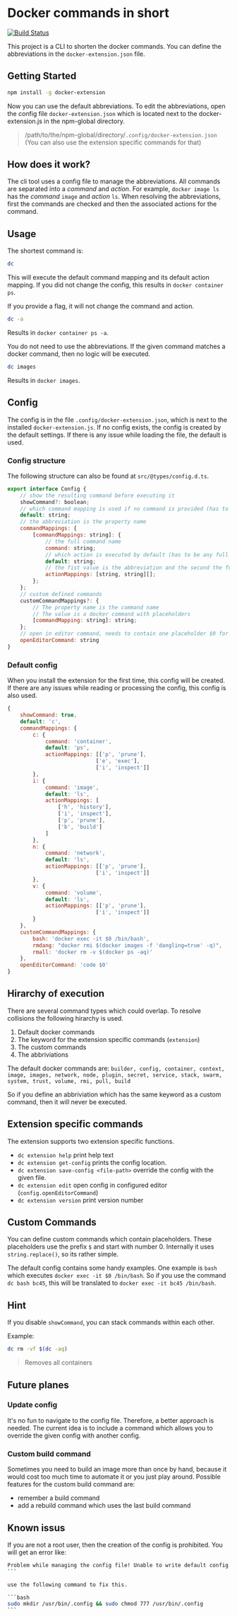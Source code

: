 # Docker commands in short

[![Build Status](https://travis-ci.org/NicoVogel/docker-extension.svg?branch=master)](https://travis-ci.org/NicoVogel/docker-extension)

This project is a CLI to shorten the docker commands. You can define the abbreviations in the `docker-extension.json` file.

## Getting Started

```bash
npm install -g docker-extension
```

Now you can use the default abbreviations. To edit the abbreviations, open the config file `docker-extension.json` which is located next to the docker-extension.js in the npm-global directory.

> /path/to/the/npm-global/directory/`.config/docker-extension.json` (You can also use the extension specific commands for that)

## How does it work?

The cli tool uses a config file to manage the abbreviations. All commands are separated into a *command* and *action*. For example, `docker image ls` has the *command* `image` and *action* `ls`. When resolving the abbreviations, first the commands are checked and then the associated actions for the command.

## Usage

The shortest command is:

```bash
dc
```

This will execute the default command mapping and its default action mapping. If you did not change the config, this results in `docker container ps`.

If you provide a flag, it will not change the command and action.

```bash
dc -a
```

Results in `docker container ps -a`.

You do not need to use the abbreviations. If the given command matches a docker command, then no logic will be executed.

```bash
dc images
```

Results in `docker images`.

## Config

The config is in the file `.config/docker-extension.json`, which is next to the installed `docker-extension.js`. If no config exists, the config is created by the default settings. If there is any issue while loading the file, the default is used.

### Config structure

The following structure can also be found at `src/@types/config.d.ts`.

```js
export interface Config {
    // show the resulting command before executing it
	showCommand?: boolean;
	// which command mapping is used if no command is provided (has to be the abbreviation)
	default: string;
	// the abbreviation is the property name
	commandMappings: {
		[commandMappings: string]: {
			// the full command name
			command: string;
			// which action is executed by default (has to be any full action)
			default: string;
			// the fist value is the abbreviation and the second the full action
			actionMappings: [string, string][];
		};
	};
	// custom defined commands
	customCommandMappings?: {
		// The property name is the command name
		// The value is a docker command with placeholders
		[commandMapping: string]: string;
	};
	// open in editor command, needs to contain one placeholder $0 for the config file path
	openEditorCommand: string
}
```

### Default config

When you install the extension for the first time, this config will be created. If there are any issues while reading or processing the config, this config is also used.

```js
{
	showCommand: true,
	default: 'c',
	commandMappings: {
		c: {
			command: 'container',
			default: 'ps',
            actionMappings: [['p', 'prune'], 
                            ['e', 'exec'], 
                            ['i', 'inspect']]
		},
		i: {
			command: 'image',
			default: 'ls',
			actionMappings: [
				['h', 'history'],
				['i', 'inspect'],
				['p', 'prune'],
				['b', 'build']
			]
		},
		n: {
			command: 'network',
			default: 'ls',
            actionMappings: [['p', 'prune'], 
                            ['i', 'inspect']]
		},
		v: {
			command: 'volume',
			default: 'ls',
            actionMappings: [['p', 'prune'], 
                            ['i', 'inspect']]
		}
	},
	customCommandMappings: {
		bash: 'docker exec -it $0 /bin/bash',
		rmdang: "docker rmi $(docker images -f 'dangling=true' -q)",
		rmall: 'docker rm -v $(docker ps -aq)'
	},
	openEditorCommand: 'code $0'
}
```
## Hirarchy of execution

There are several command types which could overlap. To resolve collisions the following hirarchy is used.

1. Default docker commands
2. The keyword for the extension specific commands (`extension`)
3. The custom commands
4. The abbriviations

The default docker commands are:
`builder, config, container, context, image, images, network, node, plugin, secret, service, stack, swarm, system, trust, volume, rmi, pull, build`

So if you define an abbriviation which has the same keyword as a custom command, then it will never be executed.

## Extension specific commands

The extension supports two extension specific functions.

- `dc extension help` print help text
- `dc extension get-config` prints the config location.
- `dc extension save-config <file-path>` override the config with the given file.
- `dc extension edit` open config in configured editor (`config.openEditorCommand`)
- `dc extension version` print version number

## Custom Commands

You can define custom commands which contain placeholders. These placeholders use the prefix `$` and start with number 0. Internally it uses `string.replace()`, so its rather simple. 

The default config contains some handy examples. One example is `bash` which executes `docker exec -it $0 /bin/bash`. So if you use the command `dc bash bc45`, this will be translated to `docker exec -it bc45 /bin/bash`.

## Hint

If you disable `showCommand`, you can stack commands within each other.

Example:

```bash
dc rm -vf $(dc -aq)
```

> Removes all containers

## Future planes

### Update config

It's no fun to navigate to the config file. Therefore, a better approach is needed. The current idea is to include a command which allows you to override the given config with another config.

### Custom build command

Sometimes you need to build an image more than once by hand, because it would cost too much time to automate it or you just play around. Possible features for the custom build command are:

- remember a build command
- add a rebuild command which uses the last build command 


## Known issus

If you are not a root user, then the creation of the config is prohibited.
You will get an error like:

````bash
Problem while managing the config file! Unable to write default config to location /usr/bin/.config/docker-extension.json. Error message: EACCES: permission denied, mkdir '/usr/bin/.config'
```

use the following command to fix this.

```bash
sudo mkdir /usr/bin/.config && sudo chmod 777 /usr/bin/.config
```

